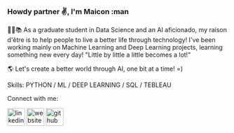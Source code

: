 ### Howdy partner ✌️, I'm Maicon :man

:scientist::books: As a graduate student in Data Science and an AI aficionado, my raison d'être is to help people to live a better life through technology! I've been working mainly on Machine Learning and Deep Learning projects, learning something new every day! "Little by little a little becomes a lot!"  

🌎 Let's create a better world through AI, one bit at a time! =)

Skills: PYTHON / ML / DEEP LEARNING / SQL / TEBLEAU

Connect with me:

[<img src='https://cdn.jsdelivr.net/npm/simple-icons@3.0.1/icons/linkedin.svg' alt='linkedin' height='40'>](https://www.linkedin.com/in/maiconr/)  [<img src='https://cdn.jsdelivr.net/npm/simple-icons@3.0.1/icons/icloud.svg' alt='website' height='40'>](https://maiconrodrigues.net/)  [<img src='https://cdn.jsdelivr.net/npm/simple-icons@3.0.1/icons/github.svg' alt='github' height='40'>](https://polymathing.github.io/Maicon_Portfolio/)  
